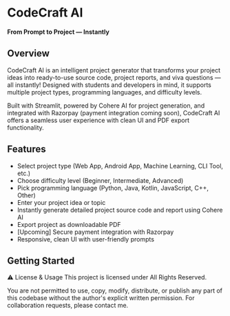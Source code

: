 # CodeCraft AI

**From Prompt to Project — Instantly**


## Overview

CodeCraft AI is an intelligent project generator that transforms your project ideas into ready-to-use source code, project reports, and viva questions — all instantly! Designed with students and developers in mind, it supports multiple project types, programming languages, and difficulty levels.

Built with Streamlit, powered by Cohere AI for project generation, and integrated with Razorpay (payment integration coming soon), CodeCraft AI offers a seamless user experience with clean UI and PDF export functionality.



## Features

- Select project type (Web App, Android App, Machine Learning, CLI Tool, etc.)
- Choose difficulty level (Beginner, Intermediate, Advanced)
- Pick programming language (Python, Java, Kotlin, JavaScript, C++, Other)
- Enter your project idea or topic
- Instantly generate detailed project source code and report using Cohere AI
- Export project as downloadable PDF
- [Upcoming] Secure payment integration with Razorpay
- Responsive, clean UI with user-friendly prompts



## Getting Started

⚠️ License & Usage
This project is licensed under All Rights Reserved.

You are not permitted to use, copy, modify, distribute, or publish any part of this codebase without the author's explicit written permission. For collaboration requests, please contact me.


